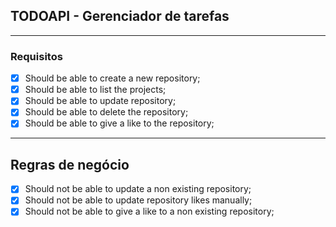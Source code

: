 ## TODOAPI - Gerenciador de tarefas

---

### Requisitos

- [x] Should be able to create a new repository;
- [x] Should be able to list the projects;
- [x] Should be able to update repository;
- [x] Should be able to delete the repository;
- [x] Should be able to give a like to the repository;

---

## Regras de negócio

- [x] Should not be able to update a non existing repository;
- [x] Should not be able to update repository likes manually;
- [x] Should not be able to give a like to a non existing repository;
